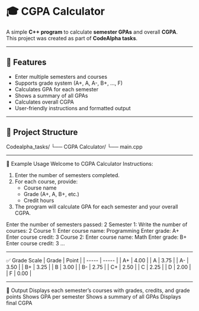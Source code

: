 # 🎓 CGPA Calculator  

A simple **C++ program** to calculate **semester GPAs** and overall **CGPA**.  
This project was created as part of **CodeAlpha tasks**.  

---

## 📌 Features
- Enter multiple semesters and courses  
- Supports grade system (A+, A, A-, B+, …, F)  
- Calculates GPA for each semester  
- Shows a summary of all GPAs  
- Calculates overall CGPA  
- User-friendly instructions and formatted output  

---

## 📂 Project Structure
Codealpha_tasks/
└── CGPA Calculator/
└── main.cpp

---


📖 Example Usage
Welcome to CGPA Calculator
Instructions:
1. Enter the number of semesters completed.
2. For each course, provide:
   - Course name
   - Grade (A+, A, B+, etc.)
   - Credit hours
3. The program will calculate GPA for each semester and your overall CGPA.

Enter the number of semesters passed: 2
Semester 1:
Write the number of courses: 2
Course 1:
Enter course name: Programming
Enter grade: A+
Enter course credit: 3
Course 2:
Enter course name: Math
Enter grade: B+
Enter course credit: 3
...

---


✅ Grade Scale
| Grade | Point |
| ----- | ----- |
| A+    | 4.00  |
| A     | 3.75  |
| A-    | 3.50  |
| B+    | 3.25  |
| B     | 3.00  |
| B-    | 2.75  |
| C+    | 2.50  |
| C     | 2.25  |
| D     | 2.00  |
| F     | 0.00  |


---


🎯 Output
Displays each semester’s courses with grades, credits, and grade points
Shows GPA per semester
Shows a summary of all GPAs
Displays final CGPA

